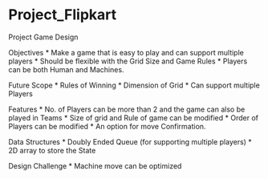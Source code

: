 # Project_Flipkart
Project Game Design

Objectives 
	* Make a game that is easy to play and can support multiple players
	* Should be flexible with the Grid Size and Game Rules
	* Players can be both Human and Machines.

Future Scope
	* Rules of Winning
	* Dimension of Grid
	* Can support multiple Players 

Features
	* No. of Players can be more than 2 and the game can also be played in Teams
	* Size of grid and Rule of game can be modified
	* Order of Players can be modified
	* An option for move Confirmation.

Data Structures
	* Doubly Ended Queue (for supporting multiple players)
	* 2D array to store the State


Design Challenge
	* Machine move can be optimized